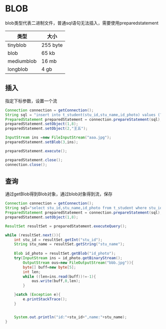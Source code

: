 # BLOB

blob类型代表二进制文件，普通sql语句无法插入，需要使用preparedstatement

| 类型       | 大小     |
| ---------- | -------- |
| tinyblob   | 255 byte |
| blob       | 65 kb    |
| mediumblob | 16 mb    |
| longblob   | 4 gb     |

## 插入

指定下标参数，设置一个流

```java
Connection connection = getConnection();
String sql = "insert into t_student(stu_id,stu_name,id_photo) values (?,?,?)";
PreparedStatement preparedStatement = connection.prepareStatement(sql);
preparedStatement.setObject(1,8);
preparedStatement.setObject(2,"王五");

InputStream ins =new FileInputStream("aaa.jpg");
preparedStatement.setBlob(3,ins);

preparedStatement.execute();

preparedStatement.close();
connection.close();
```

## 查询

通过getBlob得到Blob对象，通过blob对象得到流，保存

```java
Connection connection = getConnection();
String sql="select stu_id,stu_name,id_photo from t_student where stu_id = ?";
PreparedStatement preparedStatement = connection.prepareStatement(sql);
preparedStatement.setObject(1,8);

ResultSet resultSet = preparedStatement.executeQuery();

while (resultSet.next()){
    int stu_id = resultSet.getInt("stu_id");
    String stu_name = resultSet.getString("stu_name");
    
    Blob id_photo = resultSet.getBlob("id_photo");
    try(InputStream ins = id_photo.getBinaryStream();
        OutputStream ous=new FileOutputStream("bbb.jpg")){
        byte[] buff=new byte[5];
        int len;
        while ((len=ins.read(buff))!=-1){
            ous.write(buff,0,len);
        }

    }catch (Exception e){
        e.printStackTrace();
    }


    System.out.println("id:"+stu_id+",name:"+stu_name);
}
```

